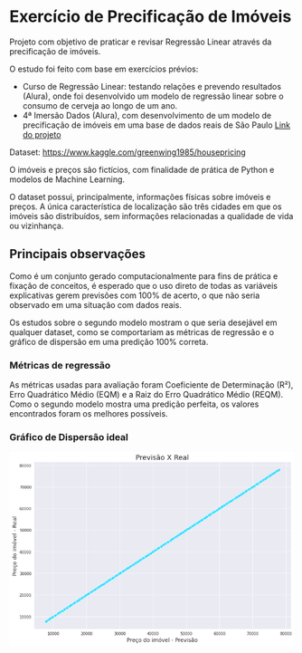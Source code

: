 # Exercício de Precificação de Imóveis

Projeto com objetivo de praticar e revisar Regressão Linear através da precificação de imóveis.

O estudo foi feito com base em exercícios prévios:
* Curso de Regressão Linear: testando relações e prevendo resultados (Alura), onde foi desenvolvido um modelo de regressão linear sobre o consumo de cerveja ao longo de um ano.
* 4ª Imersão Dados (Alura), com desenvolvimento de um modelo de precificação de imóveis em uma base de dados reais de São Paulo
[Link do projeto](https://github.com/Tathy/Pesquisa-Imoveis-SP)

Dataset: https://www.kaggle.com/greenwing1985/housepricing

O imóveis e preços são fictícios, com finalidade de prática de Python e modelos de Machine Learning.

O dataset possui, principalmente, informações físicas sobre imóveis e preços. A única característica de localização são três cidades em que os imóveis são distribuídos, sem informações relacionadas a qualidade de vida ou vizinhança.

## Principais observações

Como é um conjunto gerado computacionalmente para fins de prática e fixação de conceitos, é esperado que o uso direto de todas as variáveis explicativas gerem previsões com 100% de acerto, o que não seria observado em uma situação com dados reais.

Os estudos sobre o segundo modelo mostram o que seria desejável em qualquer dataset, como se comportariam as métricas de regressão e o gráfico de dispersão em uma predição 100% correta.

### Métricas de regressão

As métricas usadas para avaliação foram Coeficiente de Determinação (R²), Erro Quadrático Médio (EQM) e a Raiz do Erro Quadrático Médio (REQM). Como o segundo modelo mostra uma predição perfeita, os valores encontrados foram os melhores possíveis.

### Gráfico de Dispersão ideal

<div align="center">
  <img src="https://github.com/Tathy/Precificacao-imoveis/blob/main/images/grafico_dispersao.png?raw=true"/>
</div>
